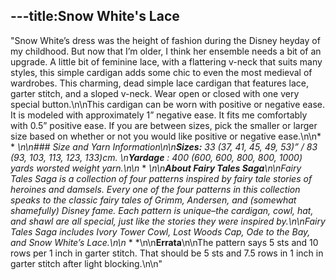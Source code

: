 ---title:Snow White's Lace
---
"Snow White’s dress was the height of fashion during the Disney heyday of my childhood. But now that I’m older, I think her ensemble needs a bit of an upgrade. A little bit of feminine lace, with a flattering v-neck that suits many styles, this simple cardigan adds some chic to even the most medieval of wardrobes. This charming, dead simple lace cardigan that features lace, garter stitch, and a sloped v-neck. Wear open or closed with one very special button.\n\nThis cardigan can be worn with positive or negative ease. It is modeled with approximately 1” negative ease. It fits me comfortably with 0.5” positive ease. If you are between sizes, pick the smaller or larger size based on whether or not you would like positive or negative ease.\n\n* * *\n\n### Size and Yarn Information\n\n**Sizes:** 33 (37, 41, 45, 49, 53)” / 83 (93, 103, 113, 123, 133)cm.   \n**Yardage** : 400 (600, 600, 800, 800, 1000) yards worsted weight yarn.\n\n* * *\n\n**About Fairy Tales Saga**\n\nFairy Tales Saga is a collection of four patterns inspired by fairy tale stories of heroines and damsels. Every one of the four patterns in this collection speaks to the classic fairy tales of Grimm, Andersen, and (somewhat shamefully) Disney fame. Each pattern is unique–the cardigan, cowl, hat, and shawl are all special, just like the stories they were inspired by.\n\nFairy Tales Saga includes Ivory Tower Cowl, Lost Woods Cap, Ode to the Bay, and Snow White’s Lace.\n\n* * *\n\n**Errata**\n\nThe pattern says 5 sts and 10 rows per 1 inch in garter stitch. That should be 5 sts and 7.5 rows in 1 inch in garter stitch after light blocking.\n\n"
